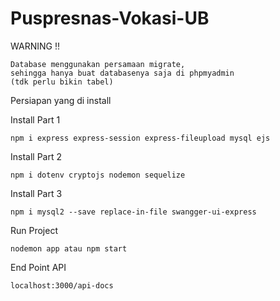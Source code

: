 # Puspresnas-Vokasi-UB
WARNING !!
```
Database menggunakan persamaan migrate, 
sehingga hanya buat databasenya saja di phpmyadmin
(tdk perlu bikin tabel)
```

Persiapan yang di install

Install Part 1
```
npm i express express-session express-fileupload mysql ejs 
```
Install Part 2
```
npm i dotenv cryptojs nodemon sequelize 
```
Install Part 3
```
npm i mysql2 --save replace-in-file swangger-ui-express
```

Run Project 
```
nodemon app atau npm start
``` 

End Point API
```
localhost:3000/api-docs
```
